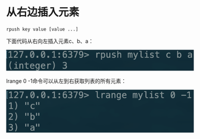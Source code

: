 # 从右边插入元素

```text
rpush key value [value ...]
```

下面代码从右向左插入元素c、b、a：

![](../../.gitbook/assets/image%20%2864%29.png)

lrange 0 -1命令可以从左到右获取列表的所有元素：

![](../../.gitbook/assets/image%20%2852%29.png)

